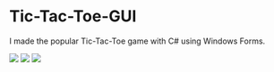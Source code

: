 # Tic-Tac-Toe-GUI
I made the popular Tic-Tac-Toe game with C# using Windows Forms.

<img src="https://i.ibb.co/JvPgxHv/image.png">
<img src="https://i.ibb.co/jgjpNNp/image.png">
<img src="https://i.ibb.co/CKsSMp3/image.png">
